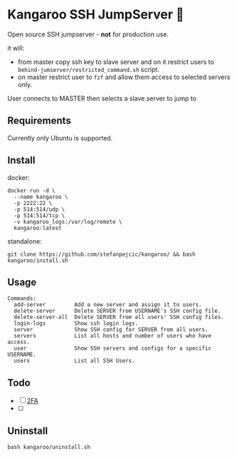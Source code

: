# Kangaroo SSH JumpServer 🦘
Open source SSH jumpserver - **not** for production use.

it will:

- from master copy ssh key to slave server and on it restrict users to `behind-jumserver/restricted_command.sh` script.
- on master restrict user to `fzf` and allow them access to selected servers only.

User connects to MASTER then selects a slave server to jump to

## Requirements

Currently only Ubuntu is supported.

## Install

docker:
```
docker run -d \
  --name kangaroo \
  -p 2222:22 \
  -p 514:514/udp \
  -p 514:514/tcp \
  -v kangaroo_logs:/var/log/remote \
  kangaroo:latest
```

standalone:
```
git clone https://github.com/stefanpejcic/kangaroo/ && bash kangaroo/install.sh
```


## Usage

```
Commands:
  add-server         Add a new server and assign it to users.
  delete-server      Delete SERVER from USERNAME's SSH config file.
  delete-server-all  Delete SERVER from all users' SSH config files.
  login-logs         Show ssh login logs.
  server             Show SSH config for SERVER from all users.
  servers            List all hosts and number of users who have access.
  user               Show SSH servers and configs for a specific USERNAME.
  users              List all SSH Users.
```



## Todo

- [ ] [2FA](https://www.digitalocean.com/community/tutorials/how-to-set-up-multi-factor-authentication-for-ssh-on-ubuntu-20-04#step-1-installing-google-s-pam)
- [ ] 

## Uninstall

```
bash kangaroo/uninstall.sh
```

